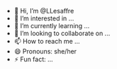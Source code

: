 - 👋 Hi, I’m @LLesaffre
- 👀 I’m interested in ...
- 🌱 I’m currently learning ...
- 💞️ I’m looking to collaborate on ...
- 📫 How to reach me ...
- 😄 Pronouns: she/her
- ⚡ Fun fact: ...

<!---
LLesaffre/LLesaffre is a ✨ special ✨ repository because its `README.md` (this file) appears on your GitHub profile.
You can click the Preview link to take a look at your changes.
--->
